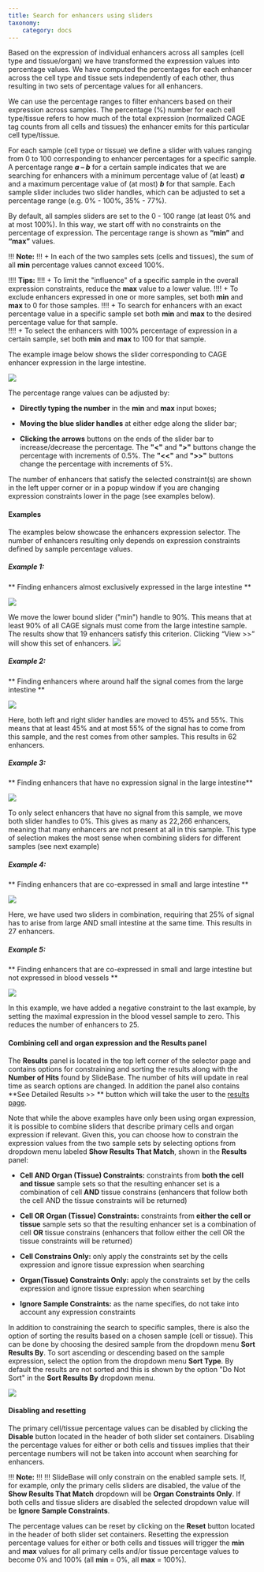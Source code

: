 ```yaml
---
title: Search for enhancers using sliders 
taxonomy:
    category: docs
---
```


Based on the expression of individual enhancers across all samples (cell type and tissue/organ) we have transformed the expression values into percentage values.  We have computed the percentages for each enhancer across the cell type and tissue sets independently of each other, thus resulting in two sets of percentage values for all enhancers. 

We can use the percentage ranges to filter enhancers based on their expression across samples. The percentage (%) number for each cell type/tissue refers to how much of the total expression (normalized CAGE tag counts from all cells and tissues) the enhancer emits for this particular cell type/tissue.  

For each sample (cell type or tissue) we define a slider with values ranging from 0 to 100 corresponding to enhancer percentages for a specific sample. A percentage range  **_a – b_**  for a certain sample indicates that we are searching for enhancers with a minimum percentage value of (at least) **_a_** and a maximum percentage value of (at most) **_b_** for that sample. Each sample slider includes two slider handles, which can be adjusted to set a percentage range (e.g. 0% - 100%, 35% - 77%).  

By default, all samples sliders are set to the 0 - 100 range (at least 0% and at most 100%). In this way, we start off with no constraints on the percentage of expression. The percentage range is shown as **“min”** and **“max”** values. 



!!! <i class="fa fa-exclamation-circle"></i> **Note:**
!!! + In each of the two samples sets (cells and tissues), the sum of all **min** percentage values cannot exceed 100%. 

!!!! <i class="fa fa-exclamation-circle"></i> **Tips:**
!!!! + To limit the "influence" of a specific sample in the overall expression constraints, reduce the **max** value to a lower value.
!!!! + To exclude enhancers expressed in one or more samples, set both **min** and **max** to 0 for those samples.
!!!! + To search for enhancers with an exact percentage value in a specific sample set both **min** and **max** to the desired percentage value for that sample. <br>
!!!! + To select the enhancers with 100% percentage of expression in a certain sample, set both **min** and **max** to 100 for that sample.



The example image below shows the slider corresponding to CAGE enhancer expression in the large intestine. 

![](/images/enhancers/sliders-ex0.png)

The percentage range values can be adjusted by:

* **Directly typing the number** in the **min** and **max** input boxes;

* **Moving the blue slider handles** at either edge along the slider bar;

* **Clicking the arrows** buttons on the ends of the slider bar to increase/decrease the percentage. The **"<"** and **">"** buttons change the percentage with increments of 0.5%. The **"<<"** and **">>"** buttons change the percentage with increments of 5%.

The number of enhancers that satisfy the selected constraint(s) are shown in the left upper corner or in a popup window if you are changing expression constraints lower in the page (see examples below).

#### Examples
The examples below showcase the enhancers expression selector. The number of enhancers resulting only depends on expression constraints defined by sample percentage values.

##### Example 1: 
** Finding enhancers almost exclusively expressed in the large intestine **

![](/images/enhancers/sliders-ex1-1.png)

We move the lower bound slider ("min") handle to 90%. This means that at least 90% of all CAGE signals must come from the large intestine sample. The results show that 19 enhancers satisfy this criterion. Clicking “View >>” will show this set of enhancers. 
![](/images/enhancers/sliders-ex1-2.png)

##### Example 2: 

** Finding enhancers where around half the signal comes from the large intestine **

![](/images/enhancers/sliders-ex2.png)

Here, both left and right slider handles are moved to 45% and 55%. This means that at least 45% and at most 55% of the signal has to come from this sample, and the rest comes from other samples. This results in 62 enhancers. 

##### Example 3: 

** Finding enhancers that have no expression signal in the large intestine**

![](/images/enhancers/sliders-ex3.png)

To only select enhancers that have no signal from this sample, we move both slider handles to 0%. This gives as many as 22,266 enhancers, meaning that many enhancers are not present at all in this sample. This type of selection makes the most sense when combining sliders for different samples (see next example)

##### Example 4: 

** Finding enhancers that are co-expressed in small and large intestine **

![](/images/enhancers/sliders-ex4.png)

Here, we have used two sliders in combination, requiring that 25% of signal has to arise from large AND small intestine at the same time. This results in 27 enhancers. 

##### Example 5: 

** Finding enhancers that are co-expressed in small and large intestine but not expressed in blood vessels **

![](/images/enhancers/sliders-ex5.png)

In this example, we have added a negative constraint to the last example, by setting the maximal expression in the blood vessel sample to zero. This reduces the number of enhancers to 25. 


#### Combining cell and organ expression and the Results panel

The **Results** panel is located in the top left corner of the selector page and contains options for constraining and sorting the results along with the **Number of Hits** found by SlideBase. The number of hits will update in real time as search options are changed. In addition the panel also contains **See Detailed Results >> ** button which will take the user to the [results page](http://slidebase.binf.ku.dk/docs/human_enhancers/results). 

Note that while the above examples have only been using organ expression, it is possible to combine sliders that describe primary cells and organ expression if relevant. Given this, you can choose how to constrain the expression values from the two sample sets by selecting options from dropdown menu labeled **Show Results That Match**, shown in the **Results** panel:

+ **Cell AND Organ (Tissue) Constraints:** constraints from **both the cell and tissue** sample sets so that the resulting enhancer set is a combination of cell **AND** tissue constrains (enhancers that follow both the cell AND the tissue constraints will be returned)

+ **Cell OR Organ (Tissue) Constraints:** constraints from **either the cell or tissue** sample sets so that the resulting enhancer set is a combination of cell **OR** tissue constrains (enhancers that follow either the cell OR the tissue constraints will be returned)

+ **Cell Constrains Only:** only apply the constraints set by the cells expression and ignore tissue expression when searching

+ **Organ(Tissue) Constraints Only:** apply the constraints set by the cells expression and ignore tissue expression when searching

+ **Ignore Sample Constraints:**  as the name specifies, do not take into account any expression constraints 

In addition to constraining the search to specific samples, there is also the option of sorting the results based on a chosen sample (cell or tissue). This can be done by choosing the desired sample from the dropdown menu **Sort Results By**.  To sort ascending or descending based on the sample expression, select the option from the dropdown menu **Sort Type**.  By default the results are not sorted and this is shown by the option "Do Not Sort" in the **Sort Results By** dropdown menu.

![](/images/enhancers/sliders-ex1-2.png)

#### Disabling and resetting

The primary cell/tissue percentage values can be disabled by clicking the **Disable** button located in the header of both slider set containers. Disabling the percentage values for either or both cells and tissues implies that their percentage numbers will not be taken into account when searching for enhancers.

!!! <i class="fa fa-exclamation-circle"></i> **Note:**
!!!
!!! SlideBase will only constrain on the enabled sample sets. If, for example, only the primary cells sliders are disabled, the value of the **Show Results That Match** dropdown will be **Organ Constraints Only**. If both cells and tissue sliders are disabled the selected dropdown value will be **Ignore Sample Constraints**.   

The percentage values can be reset by clicking on the **Reset** button located in the header of both slider set containers. Resetting the expression percentage values for either or both cells and tissues will trigger the **min** and **max** values for  all primary cells and/or tissue percentage values to become 0% and 100% (all **min** = 0%, all **max** = 100%).

